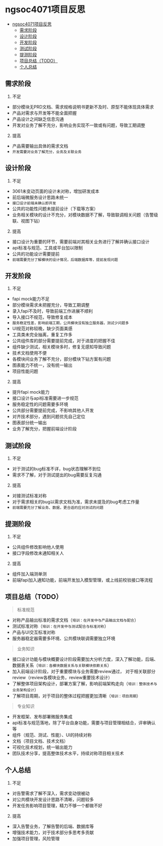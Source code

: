 
# ngsoc4071项目反思
<!-- TOC -->

- [ngsoc4071项目反思](#ngsoc4071项目反思)
    - [需求阶段](#需求阶段)
    - [设计阶段](#设计阶段)
    - [开发阶段](#开发阶段)
    - [测试阶段](#测试阶段)
    - [提测阶段](#提测阶段)
    - [项目总结（TODO）](#项目总结todo)
    - [个人总结](#个人总结)

<!-- /TOC -->

## 需求阶段
1. 不足
* 部分模块无PRD文档、需求规格说明书更新不及时、原型不能体现具体需求
* 产品对需求与开发等不能全面把握
* 产品设计之间缺乏信息沟通
* 开发对业务了解不充分，影响业务实现不一致或有问题，导致工期调整

2. 提高
* 产品需要输出具体的需求文档
* `开发需要对业务了解充分，业务及关联业务`

## 设计阶段
1. 不足
* 3061未变动页面的设计未对称，增加研发成本 
* 前后端微服务设计思路未统一
* `接口设计前端未确认即开发`
* 公共的功能性问题未提前设计（下载等方案）
* 业务相关模块的设计不充分，对模块数据不了解，导致联调相关问题（告警级联、视图下钻）

2. 提高
* 接口设计为重要的环节，需要前端对其相关业务进行了解并确认接口设计
* api标准与规范、工具或平台加以限制
* 公共的功能设计需要提前
* `前端需要充分了解模块的设计情况，后端数据库等，提前发现问题`

## 开发阶段
1. 不足
* fapi mock能力不足
* 部分模块需求未把握充分，导致工期调整
* 录入fapi不及时，导致前端工作进展不顺利
* 导入接口不规范，导致修复成本
* `服务稳定性差，影响前端工期，公共模块没有独立服务器，测试少问题多`
* UI规范对称较晚，缺少页面美感
* 工具类未完全抽离，重复工作多
* 公共组件库的部分需要提前完成，对于进度的把握不佳
* 组件缺少测试，相关模块多时，修复无感知导致问题
* 技术文档使用不便
* 各模块间业务了解不充分，部分模块下钻方案有问题
* 图表能力不统一，没有统一输出
* 项目性能问题

2. 提高
* 提升fapi mock能力
* 接口设计与api标准需要进一步规范
* 服务稳定性的问题需要多环境
* 公共部分需要提前完成，不影响其他人开发
* 对齐技术部分，遇到问题优先自己定位
* 图表部分统一输出
* 业务了解充分，把握前端设计阶段


## 测试阶段
1. 不足
* 对于测试的bug标准不详，bug状态理解不到位
* 需求不了解，对于测试提出的bug需要反复沟通

2. 提高
* 对接测试标准对称
* 对于需求相关的bug以需求文档为准，需求未提及的bug考虑工作量
* `前端需要充分了解业务、数据，更合适的应对测试的问题`

## 提测阶段
1. 不足
* 公共组件修改影响他人使用
* 接口字段修改未通知相关人
2. 提高
* 组件加入端测单测
* 前端fapi加入通知功能，前端开发加入模型管理，或上线前校验接口等流程


## 项目总结（TODO）
> 标准规范
* 对称产品输出标准的需求文档（`培训：在开发中与产品输出文档与配合`）
* 测试标准对称（`培训：在开发中与测试配合与标准对称`）
* 产品与UI交互标准对称
* 服务器稳定器需要多环境、公共模块联调需要独立环境
> 业务知识
* 接口设计功能与模块概要设计阶段需要加大分析力度，深入了解功能，后端、数据表关系（`培训：各模块数据关系与关联模块依赖关系`）
* 加入前端设计阶段，对于重要模块与业务需要review通过， 对于相关联部分review（review各模块业务，review重要技术设计）
* 了解整体项目架构设计，部署方案了解，影响前端架构走向（`培训：整体技术与业务架构设计`）
* 了解项目周期，对于项目的整体过程把握更加清晰（`培训：项目周期`）
> 专业知识
* 开发框架、发布部署微服务集成
* api标准与规范落地，除了平台自身功能，需要与项目管理相结合，评审确认等
* 组件（规范、测试、性能）、UI的持续对称
* 文档（项目文档、技术文档）
* 可视化技术规划，统一输出能力
* 团队技术分享，提高整体技术水平，持续对称项目相关技术


## 个人总结
1. 不足
* 对告警需求了解不深入，需求变动很被动
* 对公共模块开发设计思路不清晰，问题较多
* 开发任务影响项目管理，精力不够一个都做不好
2. 提高
* 深入告警业务，了解告警的后端、数据库等
* 增强技术能力，对于技术部分多思考多贡献
* 加强项目管理，风险管理
